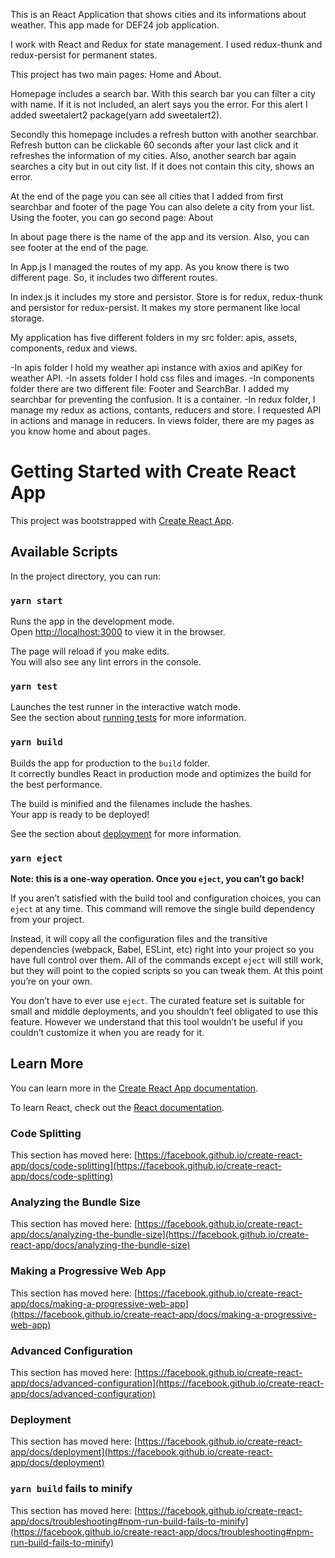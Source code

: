 This is an React Application that shows cities and its informations about weather. This app made for DEF24 job application.

I work with React and Redux for state management. I used redux-thunk and redux-persist for permanent states.

This project has two main pages: Home and About.

Homepage includes a search bar. With this search bar you can filter a city with name. If it is not included,
an alert says you the error. For this alert I added sweetalert2 package(yarn add sweetalert2).

Secondly this homepage includes a refresh button with another searchbar. Refresh button can be clickable 60 seconds
after your last click and it refreshes the information of my cities. Also, another search bar again searches a city but in out city list. If it does not contain this city, shows an error.

At the end of the page you can see all cities that I added from first searchbar and footer of the page You can also delete a city from your list. Using the footer, you can go second page: About

In about page there is the name of the app and its version. Also, you can see footer at the end of the page.

In App.js I managed the routes of my app. As you know there is two different page. So, it includes two different routes.

In index.js it includes my store and persistor. Store is for redux, redux-thunk and persistor for redux-persist. It makes my store permanent like local storage.

My application has five different folders in my src folder: apis, assets, components, redux and views.

-In apis folder I hold my weather api instance with axios and apiKey for weather API.
-In assets folder I hold css files and images.
-In components folder there are two different file: Footer and SearchBar. I added my searchbar for preventing the confusion. It is a container.
-In redux folder, I manage my redux as actions, contants, reducers and store. I requested API in actions and manage in reducers.
In views folder, there are my pages as you know home and about pages.

# Getting Started with Create React App

This project was bootstrapped with [Create React App](https://github.com/facebook/create-react-app).

## Available Scripts

In the project directory, you can run:

### `yarn start`

Runs the app in the development mode.\
Open [http://localhost:3000](http://localhost:3000) to view it in the browser.

The page will reload if you make edits.\
You will also see any lint errors in the console.

### `yarn test`

Launches the test runner in the interactive watch mode.\
See the section about [running tests](https://facebook.github.io/create-react-app/docs/running-tests) for more information.

### `yarn build`

Builds the app for production to the `build` folder.\
It correctly bundles React in production mode and optimizes the build for the best performance.

The build is minified and the filenames include the hashes.\
Your app is ready to be deployed!

See the section about [deployment](https://facebook.github.io/create-react-app/docs/deployment) for more information.

### `yarn eject`

**Note: this is a one-way operation. Once you `eject`, you can’t go back!**

If you aren’t satisfied with the build tool and configuration choices, you can `eject` at any time. This command will remove the single build dependency from your project.

Instead, it will copy all the configuration files and the transitive dependencies (webpack, Babel, ESLint, etc) right into your project so you have full control over them. All of the commands except `eject` will still work, but they will point to the copied scripts so you can tweak them. At this point you’re on your own.

You don’t have to ever use `eject`. The curated feature set is suitable for small and middle deployments, and you shouldn’t feel obligated to use this feature. However we understand that this tool wouldn’t be useful if you couldn’t customize it when you are ready for it.

## Learn More

You can learn more in the [Create React App documentation](https://facebook.github.io/create-react-app/docs/getting-started).

To learn React, check out the [React documentation](https://reactjs.org/).

### Code Splitting

This section has moved here: [https://facebook.github.io/create-react-app/docs/code-splitting](https://facebook.github.io/create-react-app/docs/code-splitting)

### Analyzing the Bundle Size

This section has moved here: [https://facebook.github.io/create-react-app/docs/analyzing-the-bundle-size](https://facebook.github.io/create-react-app/docs/analyzing-the-bundle-size)

### Making a Progressive Web App

This section has moved here: [https://facebook.github.io/create-react-app/docs/making-a-progressive-web-app](https://facebook.github.io/create-react-app/docs/making-a-progressive-web-app)

### Advanced Configuration

This section has moved here: [https://facebook.github.io/create-react-app/docs/advanced-configuration](https://facebook.github.io/create-react-app/docs/advanced-configuration)

### Deployment

This section has moved here: [https://facebook.github.io/create-react-app/docs/deployment](https://facebook.github.io/create-react-app/docs/deployment)

### `yarn build` fails to minify

This section has moved here: [https://facebook.github.io/create-react-app/docs/troubleshooting#npm-run-build-fails-to-minify](https://facebook.github.io/create-react-app/docs/troubleshooting#npm-run-build-fails-to-minify)
